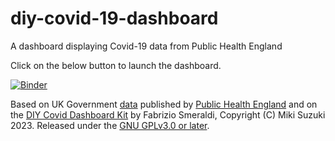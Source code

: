 # diy-covid-19-dashboard
A dashboard displaying Covid-19 data from Public Health England

Click on the below button to launch the dashboard.

[![Binder](https://mybinder.org/badge_logo.svg)](https://mybinder.org/v2/gh/3miki/diy-covid-19-dashboard.git/HEAD?urlpath=voila%2Frender%2FDashboard-2023-12-12.ipynb)

Based on UK Government [data](https://coronavirus.data.gov.uk/) published by [Public Health England](https://www.gov.uk/government/organisations/public-health-england) and on the [DIY Covid Dashboard Kit](https://github.com/fsmeraldi/diy-covid19dash) by Fabrizio Smeraldi, Copyright (C) Miki Suzuki 2023. Released under the [GNU GPLv3.0 or later](https://www.gnu.org/licenses/).
